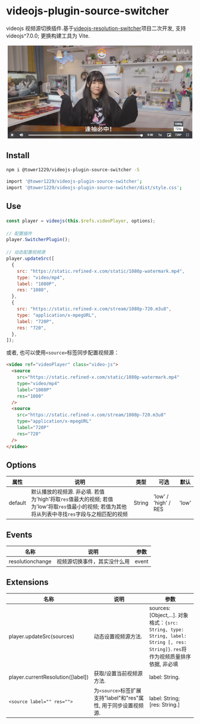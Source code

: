 # videojs-plugin-source-switcher

videojs 视频源切换插件.基于[videojs-resolution-switcher]()项目二次开发, 支持 videojs^7.0.0; 更换构建工具为 Vite.

![preivew](public/img/album.png)

## Install

```bash
npm i @tower1229/videojs-plugin-source-switcher -S
```

```bash
import '@tower1229/videojs-plugin-source-switcher';
import '@tower1229/videojs-plugin-source-switcher/dist/style.css';

```

## Use

```js
const player = videojs(this.$refs.videoPlayer, options);

// 配置插件
player.SwitcherPlugin();

// 动态配置视频源
player.updateSrc([
  {
    src: "https://static.refined-x.com/static/1080p-watermark.mp4",
    type: "video/mp4",
    label: "1080P",
    res: "1080",
  },
  {
    src: "https://static.refined-x.com/stream/1080p-720.m3u8",
    type: "application/x-mpegURL",
    label: "720P",
    res: "720",
  },
]);
```

或者, 也可以使用`<source>`标签同步配置视频源：

```html
<video ref="videoPlayer" class="video-js">
  <source
    src="https://static.refined-x.com/static/1080p-watermark.mp4"
    type="video/mp4"
    label="1080P"
    res="1080"
  />
  <source
    src="https://static.refined-x.com/stream/1080p-720.m3u8"
    type="application/x-mpegURL"
    label="720P"
    res="720"
  />
</video>
```

## Options

| 属性    | 说明                                                                                                                                             | 类型   | 可选                 | 默认  |
| ------- | ------------------------------------------------------------------------------------------------------------------------------------------------ | ------ | -------------------- | ----- |
| default | 默认播放的视频源. 非必填. 若值为'high'将取`res`值最大的视频; 若值为'low'将取`res`值最小的视频; 若值为其他将从列表中寻找`res`字段与之相匹配的视频 | String | 'low' / 'high' / RES | 'low' |

## Events

| 名称             | 说明                         | 参数  |
| ---------------- | ---------------------------- | ----- |
| resolutionchange | 视频源切换事件，其实没什么用 | event |

## Extensions

| 名称                              | 说明                                                            | 参数                                                                                                                               |
| --------------------------------- | --------------------------------------------------------------- | ---------------------------------------------------------------------------------------------------------------------------------- |
| player.updateSrc(sources)         | 动态设置视频源方法.                                             | sources: [Object,...]. 对象格式：`{src: String, type: String, label: String [, res: String]}`. `res`将作为视频质量排序依据, 非必填 |
| player.currentResolution([label]) | 获取/设置当前视频源方法.                                        | label: String.                                                                                                                     |
| `<source label="" res="">`        | 为`<source>`标签扩展支持"label"和"res"属性, 用于同步设置视频源. | label: String; [res: String.]                                                                                                      |
